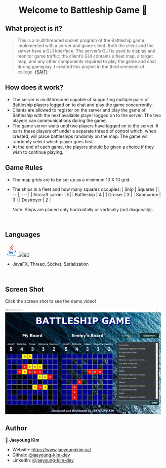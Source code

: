 <h1 align="center">Welcome to Battleship Game 👋</h1>

## What project is it?

> This is a multithreaded socket program of the Battleship game implemented with a server and game client. Both the client and the server have a GUI interface. The server’s GUI is used to display and monitor game traffic; the client’s GUI contains a fleet map, a target map, and any other components required to play the game and chat during gameplay. I created this project in the third semester of college. <a href="https://www.sait.ca/programs-and-courses/diplomas/information-technology" target='_blank'>(SAIT)</a>.

## How does it work?

- The server is multithreaded capable of supporting multiple pairs of Battleship players logged on to chat and play the game concurrently.
- Clients are allowed to register on the server and play the game of Battleship with the next available player logged on to the server. The two players can communications during the game.
- The game server waits until two players have logged on to the server. It pairs these players off under a separate thread of control which, when created, will place battleships randomly on the map. The game will randomly select which player goes first.
- At the end of each game, the players should be given a choice if they wish to continue playing.

## Game Rules

- The map grids are to be set up as a minimum 10 X 10 grid.
- The ships in a fleet and how many squares occupies:
  | Ship | Squares |
  | -- | :--: |
  | Aircraft carrier | 5|
  | Battleship | 4 |
  | Cruiser | 3 |
  | Submarine | 3 |
  | Destroyer | 2 |

  Note: Ships are placed only horizontally or vertically (not diagonally).

  <br/>

## Languages

<p align="left"> <a href="https://www.java.com" target="_blank"> <img src="https://raw.githubusercontent.com/devicons/devicon/master/icons/java/java-original.svg" alt="java" width="40" height="40"/> </a> <a href="https://git-scm.com/" target="_blank"> <img src="https://www.vectorlogo.zone/logos/git-scm/git-scm-icon.svg" alt="git" width="40" height="40"/> </a> </p>

- JavaFX, Thread, Socket, Serialization

<br/>

## Screen Shot

Click the screen shot to see the demo video!

[![Demo](https://github.com/Jaeyoung-Kim-Dev/Battleship-Game/blob/master/screenshot.jpg?raw=true)](https://youtu.be/SlMRXH7slQc)

## Author

👤 **Jaeyoung Kim**

- Website: https://www.jaeyoungkim.ca/
- Github: [@jaeyoung-kim-dev](https://github.com/jaeyoung-kim-dev)
- LinkedIn: [@jaeyoung-kim-dev](https://www.linkedin.com/in/jaeyoung-kim-dev/)
